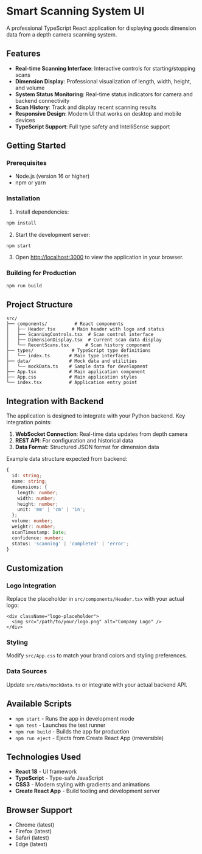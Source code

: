 # Smart Scanning System UI

A professional TypeScript React application for displaying goods dimension data from a depth camera scanning system.

## Features

- **Real-time Scanning Interface**: Interactive controls for starting/stopping scans
- **Dimension Display**: Professional visualization of length, width, height, and volume
- **System Status Monitoring**: Real-time status indicators for camera and backend connectivity
- **Scan History**: Track and display recent scanning results
- **Responsive Design**: Modern UI that works on desktop and mobile devices
- **TypeScript Support**: Full type safety and IntelliSense support

## Getting Started

### Prerequisites

- Node.js (version 16 or higher)
- npm or yarn

### Installation

1. Install dependencies:
```bash
npm install
```

2. Start the development server:
```bash
npm start
```

3. Open [http://localhost:3000](http://localhost:3000) to view the application in your browser.

### Building for Production

```bash
npm run build
```

## Project Structure

```
src/
├── components/          # React components
│   ├── Header.tsx      # Main header with logo and status
│   ├── ScanningControls.tsx  # Scan control interface
│   ├── DimensionDisplay.tsx  # Current scan data display
│   └── RecentScans.tsx      # Scan history component
├── types/              # TypeScript type definitions
│   └── index.ts       # Main type interfaces
├── data/              # Mock data and utilities
│   └── mockData.ts    # Sample data for development
├── App.tsx            # Main application component
├── App.css            # Main application styles
└── index.tsx          # Application entry point
```

## Integration with Backend

The application is designed to integrate with your Python backend. Key integration points:

1. **WebSocket Connection**: Real-time data updates from depth camera
2. **REST API**: For configuration and historical data
3. **Data Format**: Structured JSON format for dimension data

Example data structure expected from backend:
```typescript
{
  id: string;
  name: string;
  dimensions: {
    length: number;
    width: number;
    height: number;
    unit: 'mm' | 'cm' | 'in';
  };
  volume: number;
  weight?: number;
  scanTimestamp: Date;
  confidence: number;
  status: 'scanning' | 'completed' | 'error';
}
```

## Customization

### Logo Integration
Replace the placeholder in `src/components/Header.tsx` with your actual logo:
```tsx
<div className="logo-placeholder">
  <img src="/path/to/your/logo.png" alt="Company Logo" />
</div>
```

### Styling
Modify `src/App.css` to match your brand colors and styling preferences.

### Data Sources
Update `src/data/mockData.ts` or integrate with your actual backend API.

## Available Scripts

- `npm start` - Runs the app in development mode
- `npm test` - Launches the test runner
- `npm run build` - Builds the app for production
- `npm run eject` - Ejects from Create React App (irreversible)

## Technologies Used

- **React 18** - UI framework
- **TypeScript** - Type-safe JavaScript
- **CSS3** - Modern styling with gradients and animations
- **Create React App** - Build tooling and development server

## Browser Support

- Chrome (latest)
- Firefox (latest)
- Safari (latest)
- Edge (latest)
